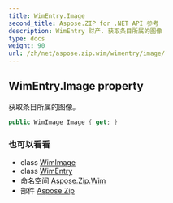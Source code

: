 ```yaml
---
title: WimEntry.Image
second_title: Aspose.ZIP for .NET API 参考
description: WimEntry 财产. 获取条目所属的图像
type: docs
weight: 90
url: /zh/net/aspose.zip.wim/wimentry/image/
---
```

## WimEntry.Image property

获取条目所属的图像。

```csharp
public WimImage Image { get; }
```

### 也可以看看

* class [WimImage](../../wimimage/)
* class [WimEntry](../)
* 命名空间 [Aspose.Zip.Wim](../../wimentry/)
* 部件 [Aspose.Zip](../../../)


